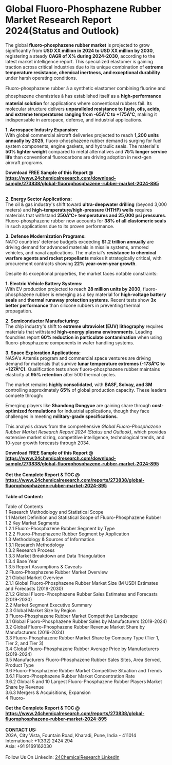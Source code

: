 <h1>Global Fluoro-Phosphazene Rubber Market Research Report 2024(Status and Outlook)</h1><p>The global <strong>fluoro-phosphazene rubber market</strong> is projected to grow significantly from <strong>USD XX million in 2024 to USD XX million by 2030</strong>, registering a steady <strong>CAGR of X% during 2024-2030</strong>, according to the latest market intelligence report. This specialized elastomer is gaining traction across critical industries due to its unique combination of <strong>extreme temperature resistance, chemical inertness, and exceptional durability</strong> under harsh operating conditions.</p><p>Fluoro-phosphazene rubber â a synthetic elastomer combining fluorine and phosphazene chemistries â has established itself as a <strong>high-performance material solution</strong> for applications where conventional rubbers fail. Its molecular structure delivers <strong>unparalleled resistance to fuels, oils, acids, and extreme temperatures ranging from -65Â°C to +175Â°C</strong>, making it indispensable in aerospace, defense, and industrial applications.</p><p><strong>1. Aerospace Industry Expansion:<br></strong>
With global commercial aircraft deliveries projected to reach <strong>1,200 units annually by 2025</strong>, fluoro-phosphazene rubber demand is surging for fuel system components, engine gaskets, and hydraulic seals. The material's <strong>50% lighter weight</strong> compared to metal alternatives and <strong>75% longer service life</strong> than conventional fluorocarbons are driving adoption in next-gen aircraft programs.</p><div><b>Download FREE Sample of this Report @ 
            <a href="https://www.24chemicalresearch.com/download-sample/273838/global-fluorophosphazene-rubber-market-2024-895">
            https://www.24chemicalresearch.com/download-sample/273838/global-fluorophosphazene-rubber-market-2024-895</a></b></div><br><p><strong>2. Energy Sector Applications:<br></strong>
The oil &amp; gas industry's shift toward <strong>ultra-deepwater drilling</strong> (beyond 3,000 meters) and <strong>high-temperature/high-pressure (HTHP) wells</strong> requires materials that withstand <strong>250Â°C+ temperatures and 25,000 psi pressures</strong>. Fluoro-phosphazene rubber now accounts for <strong>38% of all elastomeric seals</strong> in such applications due to its proven performance.</p><p><strong>3. Defense Modernization Programs:</strong><br>
NATO countries' defense budgets exceeding <strong>$1.2 trillion annually</strong> are driving demand for advanced materials in missile systems, armored vehicles, and naval applications. The material's <strong>resistance to chemical warfare agents and rocket propellants</strong> makes it strategically critical, with procurement contracts showing <strong>22% year-over-year growth</strong>.</p><p>Despite its exceptional properties, the market faces notable constraints:</p><p><strong>1. Electric Vehicle Battery Systems:<br></strong>
With EV production projected to reach <strong>28 million units by 2030</strong>, fluoro-phosphazene rubber is emerging as a key material for <strong>high-voltage battery seals</strong> and <strong>thermal runaway protection systems</strong>. Recent tests show <strong>3x better performance</strong> than silicone rubbers in preventing thermal propagation.</p><p><strong>2. Semiconductor Manufacturing:<br></strong>
The chip industry's shift to <strong>extreme ultraviolet (EUV) lithography</strong> requires materials that withstand <strong>high-energy plasma environments</strong>. Leading foundries report <strong>60% reduction in particulate contamination</strong> when using fluoro-phosphazene components in wafer handling systems.</p><p><strong>3. Space Exploration Applications:<br></strong>
NASA's Artemis program and commercial space ventures are driving demand for materials that survive <strong>lunar temperature extremes (-173Â°C to +127Â°C)</strong>. Qualification tests show fluoro-phosphazene rubber maintains elasticity at <strong>95% retention</strong> after 500 thermal cycles.</p><p>The market remains <strong>highly consolidated</strong>, with <strong>BASF, Solvay, and 3M</strong> controlling approximately <strong>65%</strong> of global production capacity. These leaders compete through:</p><p>Emerging players like <strong>Shandong Dongyue</strong> are gaining share through <strong>cost-optimized formulations</strong> for industrial applications, though they face challenges in meeting <strong>military-grade specifications</strong>.</p><p>This analysis draws from the comprehensive <em>Global Fluoro-Phosphazene Rubber Market Research Report 2024 (Status and Outlook)</em>, which provides extensive market sizing, competitive intelligence, technological trends, and 10-year growth forecasts through 2034.</p><div><b>Download FREE Sample of this Report @ 
            <a href="https://www.24chemicalresearch.com/download-sample/273838/global-fluorophosphazene-rubber-market-2024-895">
            https://www.24chemicalresearch.com/download-sample/273838/global-fluorophosphazene-rubber-market-2024-895</a></b></div><br><div><b>Get the Complete Report & TOC @ 
            <a href="https://www.24chemicalresearch.com/reports/273838/global-fluorophosphazene-rubber-market-2024-895">
            https://www.24chemicalresearch.com/reports/273838/global-fluorophosphazene-rubber-market-2024-895</a></b></div><br>
            <b>Table of Content:</b><p>Table of Contents<br />
1 Research Methodology and Statistical Scope<br />
1.1 Market Definition and Statistical Scope of Fluoro-Phosphazene Rubber<br />
1.2 Key Market Segments<br />
1.2.1 Fluoro-Phosphazene Rubber Segment by Type<br />
1.2.2 Fluoro-Phosphazene Rubber Segment by Application<br />
1.3 Methodology & Sources of Information<br />
1.3.1 Research Methodology<br />
1.3.2 Research Process<br />
1.3.3 Market Breakdown and Data Triangulation<br />
1.3.4 Base Year<br />
1.3.5 Report Assumptions & Caveats<br />
2 Fluoro-Phosphazene Rubber Market Overview<br />
2.1 Global Market Overview<br />
2.1.1 Global Fluoro-Phosphazene Rubber Market Size (M USD) Estimates and Forecasts (2019-2030)<br />
2.1.2 Global Fluoro-Phosphazene Rubber Sales Estimates and Forecasts (2019-2030)<br />
2.2 Market Segment Executive Summary<br />
2.3 Global Market Size by Region<br />
3 Fluoro-Phosphazene Rubber Market Competitive Landscape<br />
3.1 Global Fluoro-Phosphazene Rubber Sales by Manufacturers (2019-2024)<br />
3.2 Global Fluoro-Phosphazene Rubber Revenue Market Share by Manufacturers (2019-2024)<br />
3.3 Fluoro-Phosphazene Rubber Market Share by Company Type (Tier 1, Tier 2, and Tier 3)<br />
3.4 Global Fluoro-Phosphazene Rubber Average Price by Manufacturers (2019-2024)<br />
3.5 Manufacturers Fluoro-Phosphazene Rubber Sales Sites, Area Served, Product Type<br />
3.6 Fluoro-Phosphazene Rubber Market Competitive Situation and Trends<br />
3.6.1 Fluoro-Phosphazene Rubber Market Concentration Rate<br />
3.6.2 Global 5 and 10 Largest Fluoro-Phosphazene Rubber Players Market Share by Revenue<br />
3.6.3 Mergers & Acquisitions, Expansion<br />
4 Fluoro-</p><div><b>Get the Complete Report & TOC @ 
            <a href="https://www.24chemicalresearch.com/reports/273838/global-fluorophosphazene-rubber-market-2024-895">
            https://www.24chemicalresearch.com/reports/273838/global-fluorophosphazene-rubber-market-2024-895</a></b></div><br><b>CONTACT US:</b><br>
            203A, City Vista, Fountain Road, Kharadi, Pune, India - 411014<br>
            International: +1(332) 2424 294<br>
            Asia: +91 9169162030 <br><br>
            Follow Us On LinkedIn: <a href="https://www.linkedin.com/company/24chemicalresearch/">24ChemicalResearch LinkedIn</a>